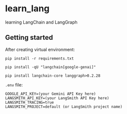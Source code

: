 # learn_lang
learning LangChain and LangGraph

## Getting started

After creating virtual environment:

```
pip install -r requirements.txt
```

```
pip install -qU "langchain[google-genai]"
```

```
pip install langchain-core langgraph>0.2.28
```

`.env` file:

```
GOOGLE_API_KEY=(your Gemini API Key here)
LANGSMITH_API_KEY=(your LangSmith API Key here)
LANGSMITH_TRACING=true
LANGSMITH_PROJECT=default (or LangSmith project name)
```

